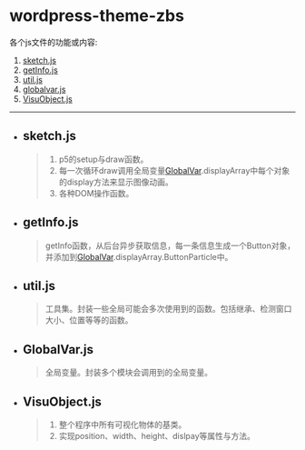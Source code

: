# wordpress-theme-zbs
各个js文件的功能或内容:
1. [sketch.js](#sketch)
1. [getInfo.js](#getInfo)
1. [util.js](#util)
1. [globalvar.js](#globalvar)
1. [VisuObject.js](#VisuObject)
***
+ ## <span id="sketch">sketch.js<span>
    > 1. p5的setup与draw函数。
    > 1. 每一次循环draw调用全局变量<a href="#globalvar">GlobalVar</a>.displayArray中每个对象的display方法来显示图像动画。
    > 1. 各种DOM操作函数。
+ ## <span id="getInfo">getInfo.js<span>
    > getInfo函数，从后台异步获取信息，每一条信息生成一个Button对象，并添加到<a href="#globalvar">GlobalVar</a>.displayArray.ButtonParticle中。
+ ## <span id="util">util.js<span>
    > 工具集。封装一些全局可能会多次使用到的函数。包括继承、检测窗口大小、位置等等的函数。
+ ## <span id="globalvar">GlobalVar.js</span>
    > 全局变量。封装多个模块会调用到的全局变量。
+ ## <span id="VisuObject">VisuObject.js</span>
    > 1. 整个程序中所有可视化物体的基类。
    > 1. 实现position、width、height、dislpay等属性与方法。